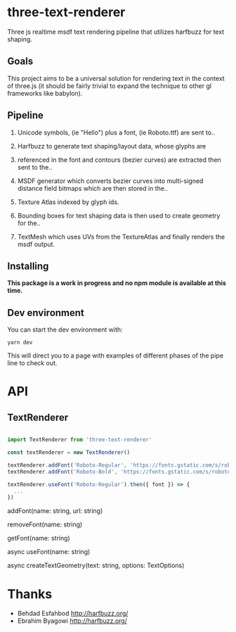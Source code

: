 # three-text-renderer

Three js realtime msdf text rendering pipeline that utilizes harfbuzz for text shaping.

## Goals

This project aims to be a universal solution for rendering text in the context of three.js (it should be fairly trivial to expand the technique to other gl frameworks like babylon).

## Pipeline

1. Unicode symbols, (ie "Hello") plus a font, (ie Roboto.ttf) are sent to..

2. Harfbuzz to generate text shaping/layout data, whose glyphs are

3. referenced in the font and contours (bezier curves) are extracted then sent to the..

4. MSDF generator which converts bezier curves into multi-signed distance field bitmaps which are then stored in the..

5. Texture Atlas indexed by glyph ids.

6. Bounding boxes for text shaping data is then used to create geometry for the..

7. TextMesh which uses UVs from the TextureAtlas and finally renders the msdf output.

## Installing

**This package is a work in progress and no npm module is available at this time.**

## Dev environment

You can start the dev environment with:

`yarn dev`

This will direct you to a page with examples of different phases of the pipe line to check out.

# API

## TextRenderer

```typescript

import TextRenderer from 'three-text-renderer'

const textRenderer = new TextRenderer()

textRenderer.addFont('Roboto-Regular', 'https://fonts.gstatic.com/s/roboto/v20/KFOmCnqEu92Fr1Mu4mxKKTU1Kg.woff2')
textRenderer.addFont('Roboto-Bold', 'https://fonts.gstatic.com/s/roboto/v20/KFOlCnqEu92Fr1MmWUlfBBc4AMP6lQ.woff2')

textRenderer.useFont('Roboto-Regular').then({ font }) => {
  ...
})

```

addFont(name: string, url: string)

removeFont(name: string)

getFont(name: string)

async useFont(name: string)

async createTextGeometry(text: string, options: TextOptions)

# Thanks

- Behdad Esfahbod http://harfbuzz.org/
- Ebrahim Byagowi http://harfbuzz.org/
